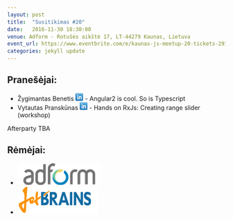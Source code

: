 ```yaml
---
layout: post
title:  "Susitikimas #20"
date:   2016-11-30 18:30:00
venue: Adform - Rotušės aikštė 17, LT-44279 Kaunas, Lietuva
event_url: https://www.eventbrite.com/e/kaunas-js-meetup-20-tickets-29142837010
categories: jekyll update
---
```

## Pranešėjai:
  * Žygimantas Benetis [![LinkedIn](img/icon-linkedin.png)](https://www.linkedin.com/in/benetis) - Angular2 is cool. So is Typescript
  * Vytautas Pranskūnas [![LinkedIn](img/icon-linkedin.png)](https://www.linkedin.com/in/vytautas-pransk%C5%ABnas-0513b78) - Hands on RxJs: Creating range slider (workshop)
 
  Afterparty TBA

## Rėmėjai:

  * [![Adform](img/adform-logo.png)](http://www.adform.com)
  * [![JetBrains](img/jetbrains-logo.png)](https://www.jetbrains.com/)
